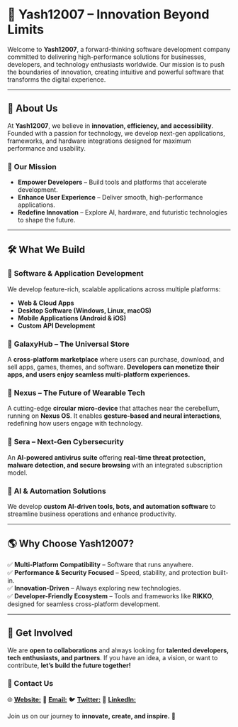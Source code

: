 # 🌟 Yash12007 – Innovation Beyond Limits  

Welcome to **Yash12007**, a forward-thinking software development company committed to delivering high-performance solutions for businesses, developers, and technology enthusiasts worldwide. Our mission is to push the boundaries of innovation, creating intuitive and powerful software that transforms the digital experience.  

---

## 🚀 About Us  
At **Yash12007**, we believe in **innovation, efficiency, and accessibility**. Founded with a passion for technology, we develop next-gen applications, frameworks, and hardware integrations designed for maximum performance and usability.  

### 🎯 **Our Mission**  
- **Empower Developers** – Build tools and platforms that accelerate development.  
- **Enhance User Experience** – Deliver smooth, high-performance applications.  
- **Redefine Innovation** – Explore AI, hardware, and futuristic technologies to shape the future.  

---

## 🛠 What We Build  

### 🔹 **Software & Application Development**  
We develop feature-rich, scalable applications across multiple platforms:  
- **Web & Cloud Apps**  
- **Desktop Software (Windows, Linux, macOS)**  
- **Mobile Applications (Android & iOS)**  
- **Custom API Development**  

### 🔹 **GalaxyHub – The Universal Store**  
A **cross-platform marketplace** where users can purchase, download, and sell apps, games, themes, and software. **Developers can monetize their apps, and users enjoy seamless multi-platform experiences.**  

### 🔹 **Nexus – The Future of Wearable Tech**  
A cutting-edge **circular micro-device** that attaches near the cerebellum, running on **Nexus OS**. It enables **gesture-based and neural interactions**, redefining how users engage with technology.  

### 🔹 **Sera – Next-Gen Cybersecurity**  
An **AI-powered antivirus suite** offering **real-time threat protection, malware detection, and secure browsing** with an integrated subscription model.  

### 🔹 **AI & Automation Solutions**  
We develop **custom AI-driven tools, bots, and automation software** to streamline business operations and enhance productivity.  

---

## 🌎 Why Choose Yash12007?  
✅ **Multi-Platform Compatibility** – Software that runs anywhere.  
✅ **Performance & Security Focused** – Speed, stability, and protection built-in.  
✅ **Innovation-Driven** – Always exploring new technologies.  
✅ **Developer-Friendly Ecosystem** – Tools and frameworks like **RIKKO**, designed for seamless cross-platform development.  

---

## 📢 Get Involved  
We are **open to collaborations** and always looking for **talented developers, tech enthusiasts, and partners**. If you have an idea, a vision, or want to contribute, **let’s build the future together!**  

### 📩 Contact Us 
🌐 [**Website:**](https://www.yash12007.com)
📧 [**Email:**](mailto:info@yash12007.com)
🐦 [**Twitter:**](https://www.x.com/_Yash12007_)
💼 [**LinkedIn:**](https://in.linkedin.com/company/yash12007)

Join us on our journey to **innovate, create, and inspire.** 🚀  
